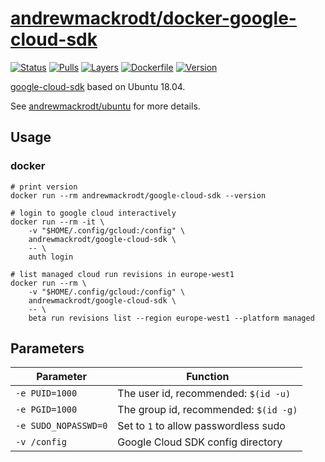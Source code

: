 # [andrewmackrodt/docker-google-cloud-sdk](https://github.com/andrewmackrodt/dockerfiles/tree/master/google-cloud-sdk)

[![Status](https://jenkins.mackrodt.io/buildStatus/icon?job=dockerfiles%2Fgoogle-cloud-sdk)][status]
[![Pulls](https://img.shields.io/docker/pulls/andrewmackrodt/google-cloud-sdk.svg)][pulls]
[![Layers](https://images.microbadger.com/badges/image/andrewmackrodt/google-cloud-sdk.svg)][layers]
[![Dockerfile](https://img.shields.io/github/size/andrewmackrodt/dockerfiles/google-cloud-sdk/Dockerfile.svg?label=dockerfile)][dockerfile]
[![Version](https://images.microbadger.com/badges/version/andrewmackrodt/google-cloud-sdk.svg)][version]

[status]: https://jenkins.mackrodt.io/job/dockerfiles/job/google-cloud-sdk/
[pulls]: https://hub.docker.com/r/andrewmackrodt/google-cloud-sdk
[layers]: https://microbadger.com/images/andrewmackrodt/google-cloud-sdk
[dockerfile]: https://github.com/andrewmackrodt/dockerfiles/blob/master/google-cloud-sdk/Dockerfile
[version]: https://hub.docker.com/r/andrewmackrodt/google-cloud-sdk/tags

[google-cloud-sdk](https://cloud.google.com/sdk/) based on Ubuntu 18.04.

See [andrewmackrodt/ubuntu](https://github.com/andrewmackrodt/dockerfiles/tree/master/ubuntu)
for more details.

## Usage

### docker

```
# print version
docker run --rm andrewmackrodt/google-cloud-sdk --version

# login to google cloud interactively
docker run --rm -it \
    -v "$HOME/.config/gcloud:/config" \
    andrewmackrodt/google-cloud-sdk \
    -- \
    auth login

# list managed cloud run revisions in europe-west1
docker run --rm \
    -v "$HOME/.config/gcloud:/config" \
    andrewmackrodt/google-cloud-sdk \
    -- \
    beta run revisions list --region europe-west1 --platform managed
```

## Parameters

| Parameter | Function |
| --- | --- |
| `-e PUID=1000` | The user id, recommended: `$(id -u)` |
| `-e PGID=1000` | The group id, recommended: `$(id -g)` |
| `-e SUDO_NOPASSWD=0` | Set to `1` to allow passwordless sudo |
| `-v /config` | Google Cloud SDK config directory |
